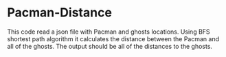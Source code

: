 # Pacman-Distance

This code read a json file with Pacman and ghosts locations.
Using BFS shortest path algorithm it calculates the distance between the Pacman and all of the ghosts.
The output should be all of the distances to the ghosts.
